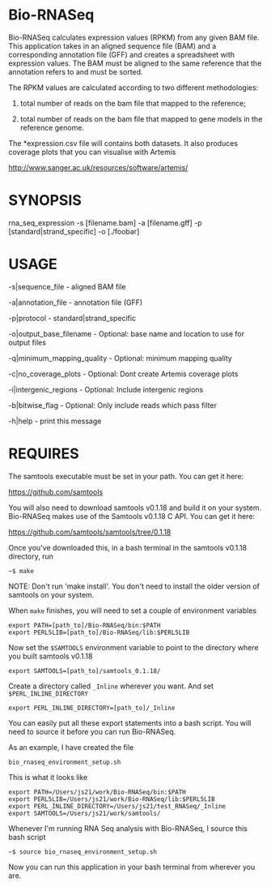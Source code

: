 Bio-RNASeq
==========

Bio-RNASeq calculates expression values (RPKM) from any given BAM file.  
This application takes in an aligned sequence file (BAM) and a corresponding annotation file (GFF) and creates a spreadsheet with expression values.
The BAM must be aligned to the same reference that the annotation refers to and must be sorted.

The RPKM values are calculated according to two different methodologies:

1) total number of reads on the bam file that mapped to the reference;

2) total number of reads on the bam file that mapped to gene models in the reference genome.

The *expression.csv file will contains both datasets. It also produces coverage plots that you can visualise with Artemis

http://www.sanger.ac.uk/resources/software/artemis/
 
  

SYNOPSIS
========

rna_seq_expression -s [filename.bam] -a [filename.gff] -p [standard|strand_specific] -o [./foobar]

USAGE
=====

-s|sequence_file             - aligned BAM file

-a|annotation_file           - annotation file (GFF)

-p|protocol                  - standard|strand_specific

-o|output_base_filename      - Optional: base name and location to use for output files

-q|minimum_mapping_quality   - Optional: minimum mapping quality

-c|no_coverage_plots         - Optional: Dont create Artemis coverage plots

-i|intergenic_regions        - Optional: Include intergenic regions

-b|bitwise_flag              - Optional: Only include reads which pass filter

-h|help                    - print this message


REQUIRES
========

The samtools executable must be set in your path. You can get it here:

https://github.com/samtools


You will also need to download samtools v0.1.18 and build it on your system. Bio-RNASeq makes use of the Samtools v0.1.18 C API. You can get it here:

https://github.com/samtools/samtools/tree/0.1.18

Once you've downloaded this, in a bash terminal in the samtools v0.1.18 directory, run

	~$ make

NOTE: Don't run 'make install'. You don't need to install the older version of samtools on your system.

When `make` finishes, you will need to set a couple of environment variables

	export PATH=[path_to]/Bio-RNASeq/bin:$PATH
	export PERL5LIB=[path_to]/Bio-RNASeq/lib:$PERL5LIB
	
Now set the `$SAMTOOLS` environment variable to point to the directory where you built samtools v0.1.18

	export SAMTOOLS=[path_to]/samtools_0.1.18/


Create a directory called  `_Inline` wherever you want. And set `$PERL_INLINE_DIRECTORY`

	export PERL_INLINE_DIRECTORY=[path_to]/_Inline
	
You can easily put all these export statements into a bash script. You will need to source it before you can run Bio-RNASeq.

As an example, I have created the file

	bio_rnaseq_environment_setup.sh	

This is what it looks like

	export PATH=/Users/js21/work/Bio-RNASeq/bin:$PATH
	export PERL5LIB=/Users/js21/work/Bio-RNASeq/lib:$PERL5LIB
	export PERL_INLINE_DIRECTORY=/Users/js21/test_RNASeq/_Inline
	export SAMTOOLS=/Users/js21/work/samtools/

Whenever I'm running RNA Seq analysis with Bio-RNASeq, I source this bash script

	~$ source bio_rnaseq_environment_setup.sh

Now you can run this application in your bash terminal from wherever you are.